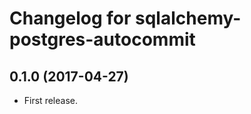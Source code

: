 Changelog for sqlalchemy-postgres-autocommit
=================

0.1.0 (2017-04-27)
------------------

- First release.
